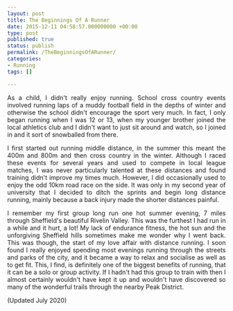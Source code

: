 ```yaml
---
layout: post
title: The Beginnings Of A Runner
date: 2015-12-11 04:58:57.000000000 +00:00
type: post
published: true
status: publish
permalink: /TheBeginningsOfARunner/
categories:
- Running
tags: []

---
```

<p class="western" align="JUSTIFY">As a child, I didn't really enjoy running. School cross country events involved running laps of a muddy football field in the depths of winter and otherwise the school didn't encourage the sport very much. In fact, I only began running when I was 12 or 13, when my younger brother joined the local athletics club and I didn't want to just sit around and watch, so I joined in and it sort of snowballed from there.</p>

<p class="western" align="JUSTIFY">I first started out running middle distance, in the summer this meant the 400m and 800m and then cross country in the winter. Although I raced these events for several years and used to compete in local league matches, I was never particularly talented at these distances and found training didn't improve my times much. However, I did occasionally used to enjoy the odd 10km road race on the side. It was only in my second year of university that I decided to ditch the sprints and begin long distance running, mainly because a back injury made the shorter distances painful.</p>

<p class="western" align="JUSTIFY">I remember my first group long run one hot summer evening, 7 miles through Sheffield's beautiful Rivelin Valley. This was the furthest I had run in a while and it hurt, a lot! My lack of endurance fitness, the hot sun and the unforgiving Sheffield hills sometimes make me wonder why I went back. This was though, the start of my love affair with distance running. I soon found I really enjoyed spending most evenings running through the streets and parks of the city, and it became a way to relax and socialise as well as to get fit. This, I find, is definitely one of the biggest benefits of running, that it can be a solo or group activity. If I hadn't had this group to train with then I almost certainly wouldn't have kept it up and wouldn't have discovered so many of the wonderful trails through the nearby Peak District.</p>

<p class="western" align="JUSTIFY">(Updated July 2020)</p>
